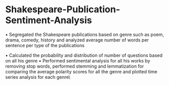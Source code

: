 # Shakespeare-Publication-Sentiment-Analysis

•	Segregated the Shakespeare publications based on genre such as poem, drama, comedy, history and analyzed average number of words per sentence per type of the publications

•	Calculated the probability and distribution of number of questions based on all his genre
•	Performed sentimental analysis for all his works by removing stop words, performed stemming and lemmatization for comparing the average polarity scores for all the genre and plotted time series analysis for each genre\
